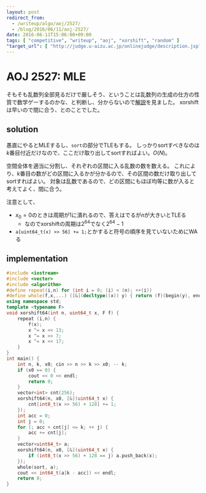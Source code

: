 ```yaml
---
layout: post
redirect_from:
  - /writeup/algo/aoj/2527/
  - /blog/2016/06/11/aoj-2527/
date: 2016-06-11T15:06:00+09:00
tags: [ "competitive", "writeup", "aoj", "xorshift", "random" ]
"target_url": [ "http://judge.u-aizu.ac.jp/onlinejudge/description.jsp?id=2527" ]
---
```


# AOJ 2527: MLE

そもそも乱数列全部見るだけで厳しそう、ということは乱数列の生成の仕方の性質で数学ゲーするのかな、と判断し、分からないので[解説](http://algoogle.hadrori.jp/aoj/2527/)を見ました。
xorshiftは早いので間に合う、とのことでした。

## solution

愚直にやるとMLEするし、`sort`の部分でTLEもする。
しっかりsortすべきなのは$k$番目付近だけなので、ここだけ取り出してsortすればよい。$O(N)$。

空間全体を適当に分割し、それぞれの区間に入る乱数の数を数える。
これにより、$k$番目の数がどの区間に入るかが分かるので、その区間の数だけ取り出してsortすればよい。
対象は乱数であるので、どの区間にもほぼ均等に数が入ると考えてよく、間に合う。

注意として、

-   $x_0 = 0$のときは周期が$1$に潰れるので、答えはでるが$n$が大きいとTLEる
    -   なのでxorshiftの周期は$2^{64}$でなく$2^{64}-1$
-   `a[uint64_t(x) >> 56] += 1;`とかすると符号の順序を見ていないためにWAる

## implementation

``` c++
#include <iostream>
#include <vector>
#include <algorithm>
#define repeat(i,n) for (int i = 0; (i) < (n); ++(i))
#define whole(f,x,...) ([&](decltype((x)) y) { return (f)(begin(y), end(y), ## __VA_ARGS__); })(x)
using namespace std;
template <typename F>
void xorshift64(int n, uint64_t x, F f) {
    repeat (i,n) {
        f(x);
        x ^= x << 13;
        x ^= x >> 7;
        x ^= x << 17;
    }
}
int main() {
    int n, k, x0; cin >> n >> k >> x0; -- k;
    if (x0 == 0) {
        cout << 0 << endl;
        return 0;
    }
    vector<int> cnt(256);
    xorshift64(n, x0, [&](uint64_t x) {
        cnt[int8_t(x >> 56) + 128] += 1;
    });
    int acc = 0;
    int j = 0;
    for (; acc + cnt[j] <= k; ++ j) {
        acc += cnt[j];
    }
    vector<uint64_t> a;
    xorshift64(n, x0, [&](uint64_t x) {
        if (int8_t(x >> 56) + 128 == j) a.push_back(x);
    });
    whole(sort, a);
    cout << int64_t(a[k - acc]) << endl;
    return 0;
}
```

